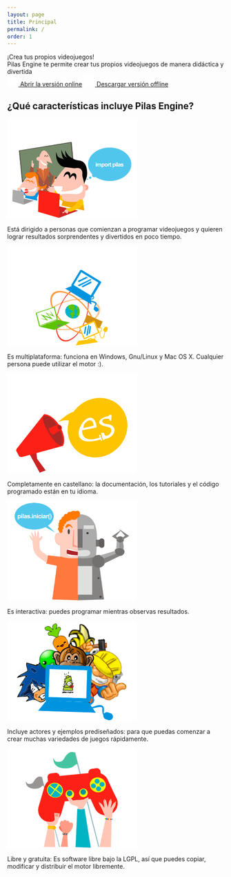 ```yaml
---
layout: page
title: Principal
permalink: /
order: 1
---
```


<div class="bg-light-gray pa5 br3 tc lh-copy bg-bloques bw1 ba b--light-gray mb5">
  <div class='f1 source-sans-pro dark-gray'>¡Crea tus propios videojuegos!</div>
  <div class='f4 source-sans-pro pt4 dark-gray'>Pilas Engine te permite crear tus propios videojuegos de manera didáctica y divertida</div>

  <div class='mt4'>
    <a class="btn btn-blue white source-sans-pro" target="blank" href="http://app.pilas-engine.com.ar"><img src="/assets/iconos/online.png" class="fl mr2"/> Abrir la versión online</a>
    <a class="btn btn-green white source-sans-pro" href="descargas"><img src="/assets/iconos/offline.png" class="fl mr2"/> Descargar versión offline</a>
  </div>
</div>

## ¿Qué características incluye Pilas Engine?

<div class="cf center sans-serif lh-copy">

  <div class="fl w-100 w-33-ns ph3">
    <img src="assets/caracteristicas/primeros-pasos.png">
    <p>Está dirigido a personas que comienzan a programar videojuegos y quieren lograr resultados sorprendentes y divertidos en poco tiempo.</p>
  </div>

  <div class="fl w-100 w-33-ns pa3">
    <img src="assets/caracteristicas/multiplataforma.png">
    <p>Es multiplataforma: funciona en Windows, Gnu/Linux y Mac OS X. Cualquier persona puede utilizar el motor :).</p>
  </div>

  <div class="fl w-100 w-33-ns pa3">
    <img src="assets/caracteristicas/completamente-castellano.png">
    <p>Completamente en castellano: la documentación, los tutoriales y el código programado están en tu idioma.</p>
  </div>

</div>

<div class="cf center">

  <div class="fl w-100 w-33-ns pa3">
    <img src="assets/caracteristicas/interactiva.png">
    <p>Es interactiva: puedes programar mientras observas resultados.</p>
  </div>

  <div class="fl w-100 w-33-ns pa3">
    <img src="assets/caracteristicas/actores-incluidos.png">
    <p>Incluye actores y ejemplos prediseñados: para que puedas comenzar a crear muchas variedades de juegos rápidamente.</p>
  </div>

  <div class="fl w-100 w-33-ns pa3">
    <img src="assets/caracteristicas/libre-gratuita.png">
    <p>Libre y gratuita: Es software libre bajo la LGPL, así que puedes copiar, modificar y distribuir el motor libremente.</p>
  </div>
</div>
